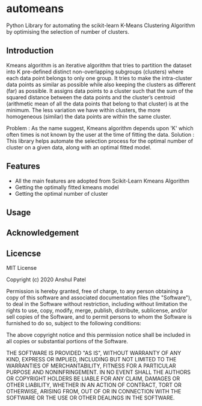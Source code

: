 # automeans
Python Library for automating the scikit-learn K-Means Clustering Algorithm by optimising the selection of number of clusters.

## Introduction
Kmeans algorithm is an iterative algorithm that tries to partition the dataset into K pre-defined distinct non-overlapping subgroups (clusters) where each data point belongs to only one group. It tries to make the intra-cluster data points as similar as possible while also keeping the clusters as different (far) as possible. It assigns data points to a cluster such that the sum of the squared distance between the data points and the cluster’s centroid (arithmetic mean of all the data points that belong to that cluster) is at the minimum. The less variation we have within clusters, the more homogeneous (similar) the data points are within the same cluster.

Problem : As the name suggest, Kmeans algorithm depends upon 'K' which often times is not known by the user at the time of fitting the data.
Solution : This library helps automate the selection process for the optimal number of cluster on a given data, along with an optimal fitted model.

## Features
- All the main features are adopted from Scikit-Learn Kmeans Algorithm
- Getting the optimally fitted kmeans model
- Getting the optimal number of cluster

## Usage

## Acknowledgement

## Licencse

MIT License

Copyright (c) 2020 Anshul Patel

Permission is hereby granted, free of charge, to any person obtaining a copy
of this software and associated documentation files (the "Software"), to deal
in the Software without restriction, including without limitation the rights
to use, copy, modify, merge, publish, distribute, sublicense, and/or sell
copies of the Software, and to permit persons to whom the Software is
furnished to do so, subject to the following conditions:

The above copyright notice and this permission notice shall be included in all
copies or substantial portions of the Software.

THE SOFTWARE IS PROVIDED "AS IS", WITHOUT WARRANTY OF ANY KIND, EXPRESS OR
IMPLIED, INCLUDING BUT NOT LIMITED TO THE WARRANTIES OF MERCHANTABILITY,
FITNESS FOR A PARTICULAR PURPOSE AND NONINFRINGEMENT. IN NO EVENT SHALL THE
AUTHORS OR COPYRIGHT HOLDERS BE LIABLE FOR ANY CLAIM, DAMAGES OR OTHER
LIABILITY, WHETHER IN AN ACTION OF CONTRACT, TORT OR OTHERWISE, ARISING FROM,
OUT OF OR IN CONNECTION WITH THE SOFTWARE OR THE USE OR OTHER DEALINGS IN THE
SOFTWARE.
